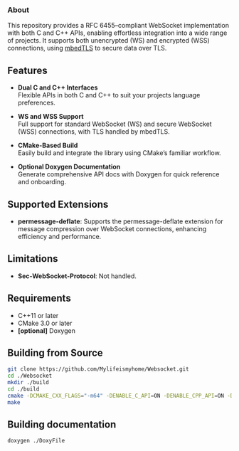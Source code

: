 ### About

This repository provides a RFC 6455–compliant WebSocket implementation with both C and C++ APIs, enabling effortless integration into a wide range of projects. It supports both unencrypted (WS) and encrypted (WSS) connections, using [mbedTLS](https://tls.mbed.org/) to secure data over TLS.

## Features

- **Dual C and C++ Interfaces**  
  Flexible APIs in both C and C++ to suit your projects language preferences.

- **WS and WSS Support**  
  Full support for standard WebSocket (WS) and secure WebSocket (WSS) connections, with TLS handled by mbedTLS.

- **CMake-Based Build**  
  Easily build and integrate the library using CMake’s familiar workflow.

- **Optional Doxygen Documentation**  
  Generate comprehensive API docs with Doxygen for quick reference and onboarding.

## Supported Extensions

- **permessage-deflate**: Supports the permessage-deflate extension for message compression over WebSocket connections, enhancing efficiency and performance.

## Limitations

- **Sec-WebSocket-Protocol**: Not handled.

## Requirements

- C++11 or later
- CMake 3.0 or later
- **[optional]** Doxygen

## Building from Source

```bash
git clone https://github.com/Mylifeismyhome/Websocket.git
cd ./Websocket
mkdir ./build
cd ./build
cmake -DCMAKE_CXX_FLAGS="-m64" -DENABLE_C_API=ON -DENABLE_CPP_API=ON -DBUILD_SHARED=ON -DBUILD_STATIC=ON -DEXAMPLE_C_API=ON ./../CMakeLists.txt
make
```

## Building documentation

```bash
doxygen ./DoxyFile
```
